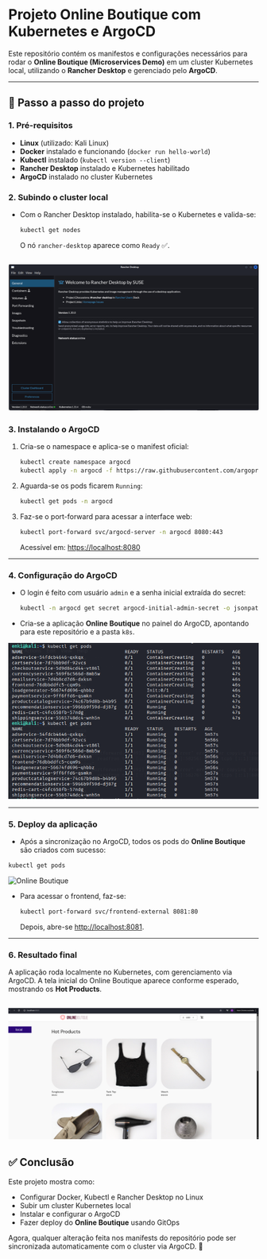 # Projeto Online Boutique com Kubernetes e ArgoCD

Este repositório contém os manifestos e configurações necessários para rodar o **Online Boutique (Microservices Demo)** em um cluster Kubernetes local, utilizando o **Rancher Desktop** e gerenciado pelo **ArgoCD**.

---

## 🚀 Passo a passo do projeto

### 1. Pré-requisitos

* **Linux** (utilizado: Kali Linux)
* **Docker** instalado e funcionando (`docker run hello-world`)
* **Kubectl** instalado (`kubectl version --client`)
* **Rancher Desktop** instalado e Kubernetes habilitado
* **ArgoCD** instalado no cluster Kubernetes

### 2. Subindo o cluster local

* Com o Rancher Desktop instalado, habilita-se o Kubernetes e valida-se:

  ```bash
  kubectl get nodes
  ```

  O nó `rancher-desktop` aparece como `Ready` ✅.

![ArgoCD](./images/2025-09-12_10-51_1.png)
---

### 3. Instalando o ArgoCD

1. Cria-se o namespace e aplica-se o manifest oficial:

   ```bash
   kubectl create namespace argocd
   kubectl apply -n argocd -f https://raw.githubusercontent.com/argoproj/argo-cd/stable/manifests/install.yaml
   ```

2. Aguarda-se os pods ficarem `Running`:

   ```bash
   kubectl get pods -n argocd
   ```

3. Faz-se o port-forward para acessar a interface web:

   ```bash
   kubectl port-forward svc/argocd-server -n argocd 8080:443
   ```

   Acessível em: [https://localhost:8080](https://localhost:8080)

---

### 4. Configuração do ArgoCD

* O login é feito com usuário `admin` e a senha inicial extraída do secret:

  ```bash
  kubectl -n argocd get secret argocd-initial-admin-secret -o jsonpath="{.data.password}" | base64 -d
  ```
* Cria-se a aplicação **Online Boutique** no painel do ArgoCD, apontando para este repositório e a pasta `k8s`.

![Pods rodando](./images/2025-09-12_10-52.png)


---

### 5. Deploy da aplicação

* Após a sincronização no ArgoCD, todos os pods do **Online Boutique** são criados com sucesso:

```bash
kubectl get pods
```

![Online Boutique](./2025-09-12_10-51.png)


* Para acessar o frontend, faz-se:

  ```bash
  kubectl port-forward svc/frontend-external 8081:80
  ```

  Depois, abre-se [http://localhost:8081](http://localhost:8081).

---

### 6. Resultado final

A aplicação roda localmente no Kubernetes, com gerenciamento via ArgoCD.
A tela inicial do Online Boutique aparece conforme esperado, mostrando os **Hot Products**.

![Rancher Desktop](./images/2025-09-12_10-51.png)
---

## ✅ Conclusão

Este projeto mostra como:

* Configurar Docker, Kubectl e Rancher Desktop no Linux
* Subir um cluster Kubernetes local
* Instalar e configurar o ArgoCD
* Fazer deploy do **Online Boutique** usando GitOps

Agora, qualquer alteração feita nos manifests do repositório pode ser sincronizada automaticamente com o cluster via ArgoCD. 🎉
